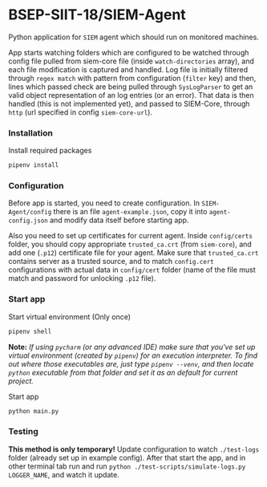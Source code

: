 # BSEP-SIIT-18/SIEM-Agent

Python application for `SIEM` agent which should run on monitored machines.

App starts watching folders which are configured to be watched through config file pulled from siem-core file
(inside `watch-directories` array), and each file modification is captured and handled. Log file is
initially filtered through `regex match` with pattern from configuration (`filter` key) and then,
lines which passed check are being pulled through `SysLogParser` to get an valid object representation
of an log entries (or an error). That data is then handled (this is not implemented yet), and
passed to SIEM-Core, through `http` (url specified in config `siem-core-url`).


### Installation

Install required packages
```bash
pipenv install
```

### Configuration

Before app is started, you need to create configuration. In `SIEM-Agent/config` there is an file
`agent-example.json`, copy it into `agent-config.json` and modify data itself before starting app.

Also you need to set up certificates for current agent. Inside `config/certs` folder, you should copy
appropriate `trusted_ca.crt` (from `siem-core`), and add one (`.p12`) certificate file for your agent.
Make sure that `trusted_ca.crt` contains server as a trusted source, and to match `config.cert` configurations
with actual data in `config/cert` folder (name of the file must match and password for unlocking `.p12` file). 

### Start app

Start virtual environment (Only once)
```bash
pipenv shell
```

**Note:** *If using `pycharm` (or any advanced IDE) make sure that you've set up virtual environment
(created by `pipenv`) for an execution interpreter. To find out where those executables are, just type
`pipenv --venv`, and then locate `python` executable from that folder and set it as an default for current project.*

Start app
```bash
python main.py
```

### Testing

**This method is only temporary!**
Update configuration to watch `./test-logs` folder (already set up in example config). After that start the app,
and in other terminal tab run and run `python ./test-scripts/simulate-logs.py LOGGER_NAME`, and watch it update.
